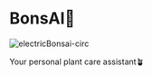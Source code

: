 # BonsAI🌵
![electricBonsai-circ](https://user-images.githubusercontent.com/25723653/215278196-bbdda6ef-e35c-4891-8ccf-909ac8dbe9ce.png)


Your personal plant care assistant🪴
